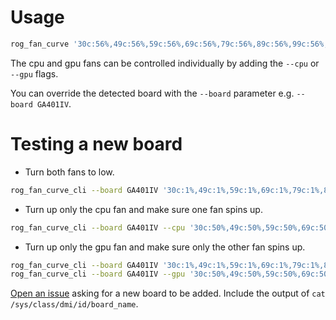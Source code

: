 
# Usage

```sh
rog_fan_curve '30c:56%,49c:56%,59c:56%,69c:56%,79c:56%,89c:56%,99c:56%,109c:56%'
```

The cpu and gpu fans can be controlled individually by adding the `--cpu` or `--gpu` flags.

You can override the detected board with the `--board` parameter e.g. `--board GA401IV`.

# Testing a new board

* Turn both fans to low.
```sh
rog_fan_curve_cli --board GA401IV '30c:1%,49c:1%,59c:1%,69c:1%,79c:1%,89c:1%,99c:1%,109c:1%'
```

* Turn up only the cpu fan and make sure one fan spins up.
```sh
rog_fan_curve_cli --board GA401IV --cpu '30c:50%,49c:50%,59c:50%,69c:50%,79c:50%,89c:50%,99c:50%,109c:50%'
```

* Turn up only the gpu fan and make sure only the other fan spins up.
```sh
rog_fan_curve_cli --board GA401IV '30c:1%,49c:1%,59c:1%,69c:1%,79c:1%,89c:1%,99c:1%,109c:1%'
rog_fan_curve_cli --board GA401IV --gpu '30c:50%,49c:50%,59c:50%,69c:50%,79c:50%,89c:50%,99c:50%,109c:50%'
```

[Open an issue](https://github.com/Yarn/rog_fan_curve/issues/new)
asking for a new board to be added.
Include the output of `cat /sys/class/dmi/id/board_name`.
